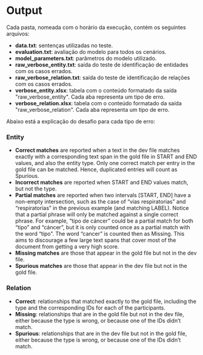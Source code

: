 # Output
Cada pasta, nomeada com o horário da execução, contém os seguintes arquivos:
- **data.txt**: sentenças utilizadas no teste.
- **evaluation.txt**: avaliação do modelo para todos os cenários.
- **model_parameters.txt**: parâmetros do modelo utilizado.
- **raw_verbose_entity.txt**: saída do teste de identificação de entidades com os casos errados.
- **raw_verbose_relation.txt**: saída do teste de identificação de relações com os casos errados.
- **verbose_entity.xlsx**: tabela com o conteúdo formatado da saída "raw_verbose_entity". Cada aba representa um tipo de erro.
- **verbose_relation.xlsx**: tabela com o conteúdo formatado da saída "raw_verbose_relation". Cada aba representa um tipo de erro.

Abaixo está a explicação do desafio para cada tipo de erro:
### Entity

- **Correct matches** are reported when a text in the dev file matches exactly with a corresponding text span in the gold file in START and END values, and also the entity type. Only one correct match per entry in the gold file can be matched. Hence, duplicated entries will count as Spurious.
- **Incorrect matches** are reported when START and END values match, but not the type.
- **Partial matches** are reported when two intervals [START, END] have a non-empty intersection, such as the case of “vías respiratorias” and “respiratorias” in the previous example (and matching LABEL). Notice that a partial phrase will only be matched against a single correct phrase. For example, “tipo de cáncer” could be a partial match for both “tipo” and “cáncer”, but it is only counted once as a partial match with the word “tipo”. The word “cancer” is counted then as Missing. This aims to discourage a few large text spans that cover most of the document from getting a very high score.
- **Missing matches** are those that appear in the gold file but not in the dev file.
- **Spurious matches** are those that appear in the dev file but not in the gold file.


### Relation

- **Correct**: relationships that matched exactly to the gold file, including the type and the corresponding IDs for each of the participants.
- **Missing**: relationships that are in the gold file but not in the dev file, either because the type is wrong, or because one of the IDs didn’t match.
- **Spurious**: relationships that are in the dev file but not in the gold file, either because the type is wrong, or because one of the IDs didn’t match.
